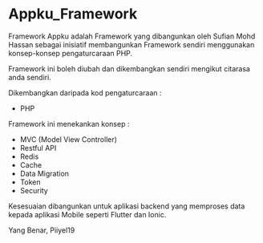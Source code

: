 # Appku_Framework

Framework Appku adalah Framework yang dibangunkan oleh Sufian Mohd Hassan sebagai inisiatif membangunkan Framework sendiri menggunakan konsep-konsep pengaturcaraan PHP.

Framework ini boleh diubah dan dikembangkan sendiri mengikut citarasa anda sendiri.

Dikembangkan daripada kod pengaturcaraan : 

- PHP

Framework ini menekankan konsep :

- MVC (Model View Controller)
- Restful API
- Redis 
- Cache 
- Data Migration 
- Token 
- Security 

Kesesuaian dibangunkan untuk aplikasi backend yang memproses data kepada aplikasi Mobile seperti Flutter dan Ionic. 

Yang Benar,
Piiyel19

